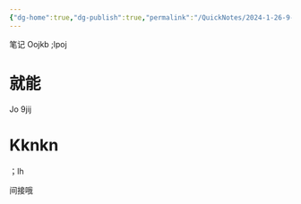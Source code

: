 ```yaml
---
{"dg-home":true,"dg-publish":true,"permalink":"/QuickNotes/2024-1-26-9-53/","tags":["gardenEntry"],"dgPassFrontmatter":true}
---
```


笔记
Oojkb ;lpoj
# 就能
Jo 9jij


# Kknkn
；lh

间接哦